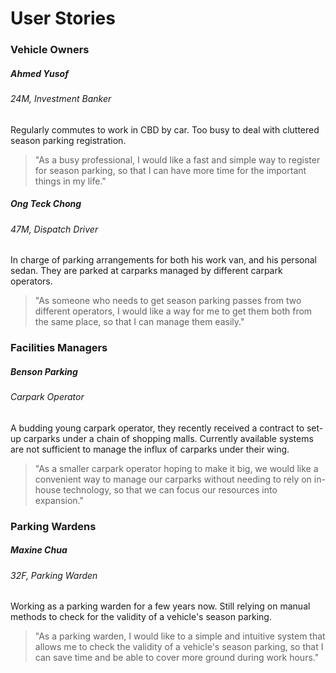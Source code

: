 # User Stories

### Vehicle Owners

##### Ahmed Yusof

###### *24M, Investment Banker*

Regularly commutes to work in CBD by car. Too busy to deal with cluttered season parking registration.<br>

> "As a busy professional, I would like a fast and simple way to register for season parking, so that I can have more time for the important things in my life."

##### Ong Teck Chong

###### *47M, Dispatch Driver*

In charge of parking arrangements for both his work van, and his personal sedan. They are parked at carparks managed by different carpark operators.<br>

> "As someone who needs to get season parking passes from two different operators, I would like a way for me to get them both from the same place, so that I can manage them easily."

### Facilities Managers

##### Benson Parking

###### *Carpark Operator*

A budding young carpark operator, they recently received a contract to set-up carparks under a chain of shopping malls. Currently available systems are not sufficient to manage the influx of carparks under their wing.

> "As a smaller carpark operator hoping to make it big, we would like a convenient way to manage our carparks without needing to rely on in-house technology, so that we can focus our resources into expansion."

### Parking Wardens

##### Maxine Chua

###### *32F, Parking Warden*

Working as a parking warden for a few years now. Still relying on manual methods to check for the validity of a vehicle's season parking.

> "As a parking warden, I would like to a simple and intuitive system that allows me to check the validity of a vehicle's season parking, so that I can save time and be able to cover more ground during work hours."